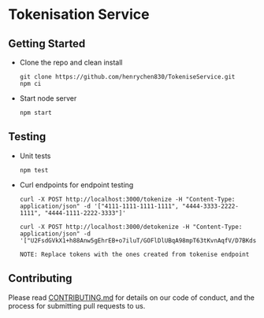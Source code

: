 # Tokenisation Service

## Getting Started
* Clone the repo and clean install
  ```
  git clone https://github.com/henrychen830/TokeniseService.git
  npm ci
  ```
* Start node server
  ```
  npm start
  ```

## Testing
- Unit tests
  ```
  npm test
  ```
- Curl endpoints for endpoint testing
  ```
  curl -X POST http://localhost:3000/tokenize -H "Content-Type: application/json" -d '["4111-1111-1111-1111", "4444-3333-2222-1111", "4444-1111-2222-3333"]'
  ```
  ```
  curl -X POST http://localhost:3000/detokenize -H "Content-Type: application/json" -d '["U2FsdGVkX1+h88Anw5gEhrEB+o7iluT/GOFlDlUBqA98mpT63tKvnAqfV/D7BKds","U2FsdGVkX1+w/ejlZytLuJ40RgD73OMoa0i1wb2hAOn9f9QcHwsO9nGQdq5/7ORC","U2FsdGVkX1+0x0VW7586PMLnCmuzndrY1mcu/fLHzswNyC0efre/w7BF9UFDHCcX"]' 
  
  NOTE: Replace tokens with the ones created from tokenise endpoint
  ```

## Contributing

Please read [CONTRIBUTING.md](/CONTRIBUTING.md) for details on our code of conduct, and the process for submitting pull requests to us.

